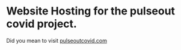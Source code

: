 # Website Hosting for the pulseout covid project. 
Did you mean to visit [pulseoutcovid.com](pulseoutcovid.com)
